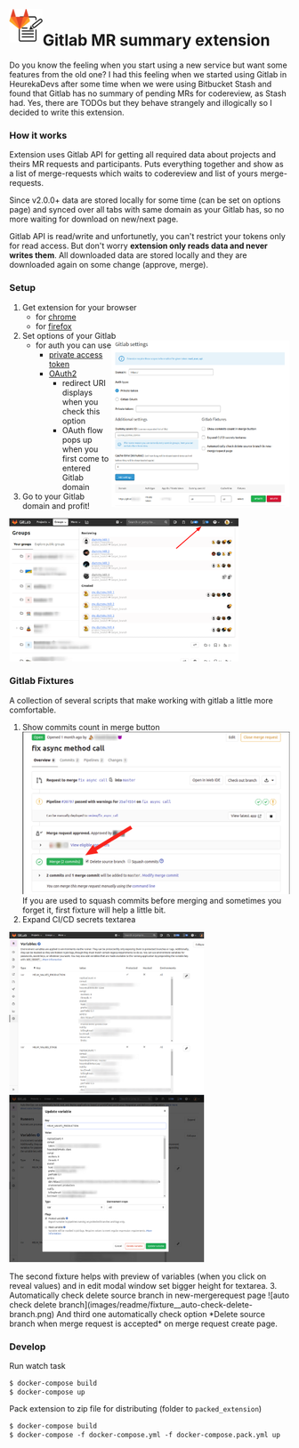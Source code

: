 <img align="left" width="60" height="60" src="images/readme/icon.png">

# Gitlab MR summary extension

Do you know the feeling when you start using a new service but want some features from the old one? I had this feeling when we started using Gitlab in HeurekaDevs after some time when we were using Bitbucket Stash and found that Gitlab has no summary of pending MRs for codereview, as Stash had. Yes, there are TODOs but they behave strangely and illogically so I decided to write this extension.

### How it works
Extension uses Gitlab API for getting all required data about projects and theirs MR requests and participants. Puts everything together and show as a list of merge-requests which waits to codereview and list of yours merge-requests.  

Since v2.0.0+ data are stored locally for some time (can be set on options page) and synced over all tabs with same domain as your Gitlab has, so no more waiting for download on new/next page. 

Gitlab API is read/write and unfortunetly, you can't restrict your tokens only for read access. But don't worry **extension only reads data and never writes them**. All downloaded data are stored locally and they are downloaded again on some change (approve, merge). 

### Setup
1. Get extension for your browser
    - for [chrome](https://chrome.google.com/webstore/detail/gitlab-mr-summary/gekiikmjljplpkcmheahicdcbblkafki)
    - for [firefox](https://addons.mozilla.org/en-US/firefox/addon/gitlab-mr-summary/)
2. Set options of your Gitlab
    <img align="right" width="320" height="300" src="images/readme/settings.png">
    - for auth you can use 
        - [private access token](https://docs.gitlab.com/ee/user/profile/personal_access_tokens.html)
        - [OAuth2](https://docs.gitlab.com/ee/integration/oauth_provider.html)
            - redirect URI displays when you check this option
            - OAuth flow pops up when you first come to entered Gitlab domain
3. Go to your Gitlab domain and profit!
<img width="412" height="257" src="images/readme/preview.png">


### Gitlab Fixtures
A collection of several scripts that make working with gitlab a little more comfortable.
1. Show commits count in merge button
![commits count](images/readme/fixture__commits-count.png)
If you are used to squash commits before merging and sometimes you forget it, first fixture will help a little bit.
2. Expand CI/CD secrets textarea
<p>
<img width="350" height="290" src="images/readme/fixture__expand-textarea.png">
<img width="350" height="301" src="images/readme/fixture__expand-textarea_2.png">
</p>
The second fixture helps with preview of variables (when you click on reveal values) and in edit modal window set bigger height for textarea.
3. Automatically check delete source branch in new-mergerequest page
![auto check delete branch](images/readme/fixture__auto-check-delete-branch.png)
And third one automatically check option *Delete source branch when merge request is accepted* on merge request create page.

### Develop
Run watch task 
```shell script
$ docker-compose build
$ docker-compose up
```
Pack extension to zip file for distributing (folder to `packed_extension`)
```shell script
$ docker-compose build
$ docker-compose -f docker-compose.yml -f docker-compose.pack.yml up
```
